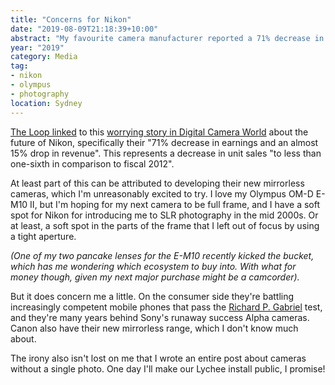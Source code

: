 ```yaml
---
title: "Concerns for Nikon"
date: "2019-08-09T21:18:39+10:00"
abstract: "My favourite camera manufacturer reported a 71% decrease in earnings, which I can’t say I’m surprised about."
year: "2019"
category: Media
tag:
- nikon
- olympus
- photography
location: Sydney
---
```

[The Loop linked](http://www.loopinsight.com/2019/08/07/is-this-the-end-of-nikon-as-we-know-it-fiscal-report-shows-71-drop-in-earnings/) to this [worrying story in Digital Camera World](https://www.digitalcameraworld.com/news/is-this-the-end-of-nikon-as-we-know-it-fiscal-report-shows-71-drop-in-earnings?) about the future of Nikon, specifically their "71% decrease in earnings and an almost 15% drop in revenue". This represents a decrease in unit sales "to less than one-sixth in comparison to fiscal 2012". 

At least part of this can be attributed to developing their new mirrorless cameras, which I'm unreasonably excited to try. I love my Olympus OM-D E-M10 II, but I'm hoping for my next camera to be full frame, and I have a soft spot for Nikon for introducing me to SLR photography in the mid 2000s. Or at least, a soft spot in the parts of the frame that I left out of focus by using a tight aperture.

*(One of my two pancake lenses for the E-M10 recently kicked the bucket, which has me wondering which ecosystem to buy into. With what for money though, given my next major purchase might be a camcorder).*

But it does concern me a little. On the consumer side they're battling increasingly competent mobile phones that pass the [Richard P. Gabriel](https://en.wikipedia.org/wiki/Worse_is_better) test, and they're many years behind Sony's runaway success Alpha cameras. Canon also have their new mirrorless range, which I don't know much about.

The irony also isn't lost on me that I wrote an entire post about cameras without a single photo. One day I'll make our Lychee install public, I promise!

